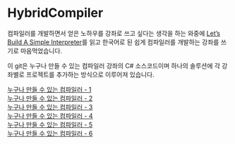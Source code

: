 # HybridCompiler

컴파일러를 개발하면서 얻은 노하우를 강좌로 쓰고 싶다는 생각을 하는 와중에 [Let’s Build A Simple Interpreter](https://ruslanspivak.com/lsbasi-part1/)를 읽고 한국어로 된 쉽게 컴파일러를 개발하는 강좌를 쓰기로 마음먹었습니다. 

이 git은 누구나 만들 수 있는 컴파일러 강좌의 C# 소스코드이며 하나의 솔루션에 각 강좌별로 프로젝트를 추가하는 방식으로 이루어져 있습니다.

[누구나 만들 수 있는 컴파일러 - 1](https://hybridcompiler.blogspot.com/2019/03/blog-post.html)  
[누구나 만들 수 있는 컴파일러 - 2](https://hybridcompiler.blogspot.com/2019/03/2.html)  
[누구나 만들 수 있는 컴파일러 - 3](https://hybridcompiler.blogspot.com/2019/03/3.html)  
[누구나 만들 수 있는 컴파일러 - 4](https://hybridcompiler.blogspot.com/2019/04/4.html)  
[누구나 만들 수 있는 컴파일러 - 5](https://hybridcompiler.blogspot.com/2019/05/5.html)  
[누구나 만들 수 있는 컴파일러 - 6](https://hybridcompiler.blogspot.com/2019/05/6.html)  